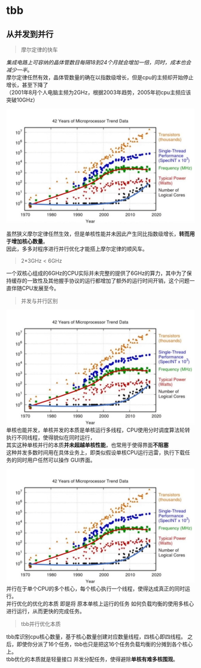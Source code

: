 # tbb


## 从并发到并行  

> 摩尔定律的快车  

*集成电路上可容纳的晶体管数目每隔18到24个月就会增加一倍，同时，成本也会减少一半*。   
摩尔定律任然有效，晶体管数量的确在以指数级增长，但是cpu的主频却开始停止增长，甚至下降了  
（2001年8月个人电脑主频为2GHz，根据2003年趋势，2005年初cpu主频应该突破10GHz）   

![CPU](./img/tbb/01.png ':size=WIDTHxHEIGHT')

虽然狭义摩尔定律任然生效，但是单核性能并未因此产生同比指数级增长，**转而用于增加核心数量**。   
因此，多多对程序进行并行优化才能搭上摩尔定律的顺风车。    

> 2*3GHz < 6GHz 

一个双核心组成的6GHz的CPU实际并未完整的提供了6GHz的算力，其中为了保持缓存的一致性及其他握手协议的运行都增加了额外的运行时间开销，这个问题一直伴随CPU发展至今。   

> 并发与并行区别  


![并发](./img/tbb/01.png ':size=WIDTHxHEIGHT')
单核也能并发，单核并发的本质是单核运行多线程，CPU使用分时调度算法轮转执行不同线程，使得貌似在同时运行，  
其实这种单核并行的本质**并未超越单核性能**，也常用于使得界面**不阻塞**       
这种并发多数时间用在具体业务上，即类似假设单核CPU运行迅雷，执行下载任务的同时用户任然可以操作 GUI界面。     


![并行](./img/tbb/01.png ':size=WIDTHxHEIGHT')
并行在于单个CPU的多个核心，每个核心执行一个线程，使得达成真正的同时运行。  
并行优化的优化的本质 即是将 原本单核上运行的任务 如何负载均衡的使用多核心进行运行，从而更快的完成任务。    

> tbb并行优化本质   

tbb库识别cpu核心数量，基于核心数量创建对应数量线程，四核心即四线程。 之后，即使你分派了16个任务，tbb也只是把这16个任务负载均衡的分摊到各个核心上。   
tbb优化的本质就是轻量接口 并发分配任务，使得避除**单核有难多核围观**。   




